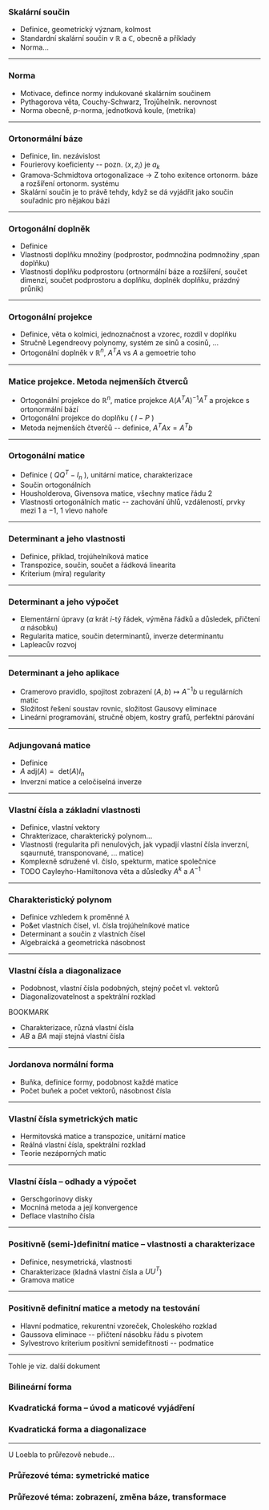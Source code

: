 ### **Skalární součin** 

* Definice, geometrický význam, kolmost
* Standardní skalární součin v $\mathbb{R}$ a $\mathbb{C}$, obecně a příklady
* Norma...

---

### **Norma**

* Motivace, defince normy indukované skalárním součinem
* Pythagorova věta, Couchy-Schwarz, Trojůhelník. nerovnost
* Norma obecně, $p$-norma, jednotková koule, (metrika)

---

### Ortonormální báze

* Definice, lin. nezávislost
* Fourierovy koeficienty -- pozn. $\langle x,z_i\rangle$ je $a_k$
* Gramova-Schmidtova ortogonalizace $\rightarrow$ Z toho exitence ortonorm. báze a rozšíření ortonorm. systému
* Skalární součin je to právě tehdy, když se dá vyjádřit jako součin souřadnic pro nějakou bázi

---

### Ortogonální doplněk

* Definice
* Vlastnosti doplňku množiny (podprostor, podmnožina podmnožiny ,span doplňku)
* Vlastnosti doplňku podprostoru (ortnormální báze a rozšíření, součet dimenzí, součet podprostoru a doplňku, doplnék doplňku, prázdný průnik) 

---

### Ortogonální projekce

* Definice, věta o kolmici, jednoznačnost a vzorec, rozdíl v doplňku
* Stručně Legendreovy polynomy, systém ze sinů a cosinů, ...
* Ortogonální doplněk v $\mathbb{R}^n$, $A^T A$ vs $A$ a gemoetrie toho

---

### Matice projekce. Metoda nejmenších čtverců

* Ortogonální projekce do $\mathbb{R}^n$,  matice projekce $A(A^T A)^{-1}A^T$ a projekce s ortonormální bází
* Ortogonální projekce do doplňku ( $I - P$ )
* Metoda nejmenších čtverčů -- definice, $A^TAx = A^Tb$

---

### Ortogonální matice

* Definice ( $QQ^T - I_n$ ), unitární matice, charakterizace
* Součin ortogonálních
* Housholderova, Givensova matice, všechny matice řádu 2
* Vlastnosti ortogonálních matic -- zachování úhlů, vzdáleností, prvky mezi $1$ a $-1$, $1$ vlevo nahoře

---

### Determinant a jeho vlastnosti

* Definice, příklad, trojúhelníková matice 
* Transpozice, součin, součet a řádková linearita	
* Kriterium (míra) regularity

---

### Determinant a jeho výpočet

* Elementární úpravy ($\alpha$ krát $i$-tý řádek, výměna řádků a důsledek, přičtení $\alpha$ násobku)
* Regularita matice, součin determinantů, inverze determinantu
* Lapleacův rozvoj

---

### Determinant a jeho aplikace

* Cramerovo pravidlo, spojitost zobrazení $(A,b)\mapsto A^{-1}b$ u regulárních matic
* Složitost řešení soustav rovnic, složitost Gausovy eliminace
* Lineární programování, stručně objem, kostry grafů, perfektní párování

---

### Adjungovaná matice

* Definice
* $A \text{ adj}(A)=\text{ det}(A) I_n$
* Inverzní matice a celočíselná inverze

---

### Vlastní čísla a základní vlastnosti

* Definice, vlastní vektory
* Chrakterizace, charakterický polynom...
* Vlastnosti (regularita při nenulových, jak vypadjí vlastní čísla inverzní, sqaurnuté, transponované, ... matice)
* Komplexně sdružené vl. číslo, spekturm, matice společnice
* TODO Cayleyho-Hamiltonova věta a důsledky $A^k$ a $A^{-1}$

---

### Charakteristický polynom

* Definice vzhledem k proměnné $\lambda$
* Po&et vlastních čísel, vl. čísla trojúhelníkové matice
* Determinant a součin z vlastních čísel
* Algebraická a geometrická násobnost

---

### Vlastní čísla a diagonalizace

* Podobnost, vlastní čísla podobných, stejný počet vl. vektorů
* Diagonalizovatelnost a spektrální rozklad

BOOKMARK

* Charakterizace, různá vlastní čísla
* $AB$ a $BA$ mají stejná vlastní čísla

---

### Jordanova normální forma

* Buňka, definice formy, podobnost každé matice
* Počet buňek a počet vektorů, násobnost čísla

---

### Vlastní čísla symetrických matic

* Hermitovská matice a transpozice, unitární matice
* Reálná vlastní čísla, spektrální rozklad
* Teorie nezáporných matic

---

### Vlastní čísla – odhady a výpočet

* Gerschgorinovy disky
* Mocniná metoda a její konvergence
* Deflace vlastního čísla

---

### Positivně (semi-)definitní matice – vlastnosti a charakterizace

* Definice, nesymetrická, vlastnosti
* Charakterizace (kladná vlastní čísla a $UU^T$)
* Gramova matice

---

### Positivně definitní matice a metody na testování

* Hlavní podmatice, rekurentní vzoreček, Choleského rozklad
* Gaussova eliminace -- přičtení násobku řádu s pivotem
* Sylvestrovo kriterium positivní semidefitnosti -- podmatice

---

Tohle je viz. další dokument

### Bilineární forma

### Kvadratická forma – úvod a maticové vyjádření

### Kvadratická forma a diagonalizace

---

U Loebla to průřezově nebude...

### Průřezové téma: symetrické matice

### Průřezové téma: zobrazení, změna báze, transformace

